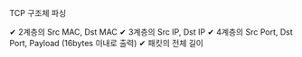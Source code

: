 TCP 구조체 파싱

✔ 2계층의 Src MAC, Dst MAC
✔ 3계층의 Src IP, Dst IP
✔ 4계층의 Src Port, Dst Port, Payload (16bytes 이내로 출력)
✔ 패킷의 전체 길이
